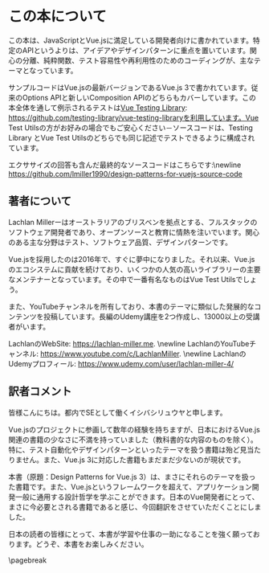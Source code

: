 # この本について

この本は、JavaScriptとVue.jsに満足している開発者向けに書かれています。特定のAPIというよりは、アイデアやデザインパターンに重点を置いています。関心の分離、純粋関数、テスト容易性や再利用性のためのコーディングが、主なテーマとなっています。

サンプルコードはVue.jsの最新バージョンであるVue.js 3で書かれています。従来のOptions APIと新しいComposition APIのどちらもカバーしています。この本全体を通して例示されるテストは[Vue Testing Library](https://github.com/testing-library/vue-testing-library): https://github.com/testing-library/vue-testing-libraryを利用しています。Vue Test Utilsの方がお好みの場合でもご安心ください－ソースコードは、Testing Library とVue Test Utilsのどちらでも同じ記述でテストできるように構成されています。

エクササイズの回答も含んだ最終的なソースコードはこちらです:\newline
https://github.com/lmiller1990/design-patterns-for-vuejs-source-code

## 著者について

Lachlan Millerーはオーストラリアのブリスベンを拠点とする、フルスタックのソフトウェア開発者であり、オープンソースと教育に情熱を注いでいます。関心のある主な分野はテスト、ソフトウェア品質、デザインパターンです。

Vue.jsを採用したのは2016年で、すぐに夢中になりました。それ以来、Vue.jsのエコシステムに貢献を続けており、いくつかの人気の高いライブラリーの主要なメンテナーとなっています。その中で一番有名なものはVue Test Utilsでしょう。

また、YouTubeチャンネルを所有しており、本書のテーマに類似した発展的なコンテンツを投稿しています。長編のUdemy講座を2つ作成し、13000以上の受講者がいます。

LachlanのWebSite: https://lachlan-miller.me. \newline
LachlanのYouTubeチャンネル: https://www.youtube.com/c/LachlanMiller. \newline
LachlanのUdemyプロフィール: https://www.udemy.com/user/lachlan-miller-4/

## 訳者コメント

皆様こんにちは。都内でSEとして働くイシバシリュウヤと申します。

Vue.jsのプロジェクトに参画して数年の経験を持ちますが、日本におけるVue.js関連の書籍の少なさに不満を持っていました（教科書的な内容のものを除く）。特に、テスト自動化やデザインパターンといったテーマを扱う書籍は殆ど見当たりません。また、Vue.js 3に対応した書籍もまだまだ少ないのが現状です。

本書（原題：Design Patterns for Vue.js 3）は、まさにそれらのテーマを扱った書籍です。また、Vue.jsというフレームワークを超えて、アプリケーション開発一般に通用する設計哲学を学ぶことができます。日本のVue開発者にとって、まさに今必要とされる書籍であると感じ、今回翻訳をさせていただくことにしました。

日本の読者の皆様にとって、本書が学習や仕事の一助になることを強く願っております。どうぞ、本書をお楽しみください。

\pagebreak
